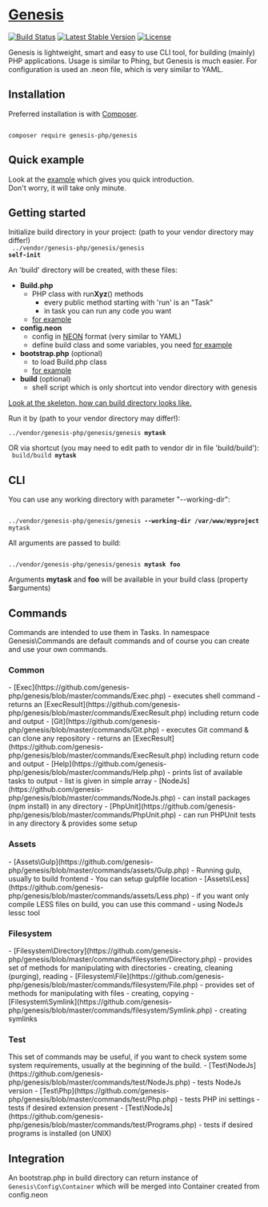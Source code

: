 [Genesis](https://github.com/genesis-php/genesis)
===================================
[![Build Status](https://travis-ci.org/genesis-php/genesis.svg?branch=master)](https://travis-ci.org/genesis-php/genesis)
[![Latest Stable Version](https://poser.pugx.org/genesis-php/genesis/v/stable)](https://packagist.org/packages/genesis-php/genesis)
[![License](https://poser.pugx.org/genesis-php/genesis/license.png)](https://github.com/genesis-php/genesis/blob/master/LICENSE)

Genesis is lightweight, smart and easy to use CLI tool, for building (mainly) PHP applications.
Usage is similar to Phing, but Genesis is much easier.
For configuration is used an .neon file, which is very similar to YAML.

Installation
------------
Preferred installation is with [Composer](https://doc.nette.org/composer).

<code>
composer require genesis-php/genesis
</code>


Quick example
---------------
Look at the [example](https://github.com/genesis-php/example) which gives you quick introduction.<br>
Don't worry, it will take only minute.


Getting started
---------------
Initialize build directory in your project:
(path to your vendor directory may differ!)<br>
<code>
../vendor/genesis-php/genesis/genesis <b>self-init</b>
</code>


An 'build' directory will be created, with these files:
- <b>Build.php</b>
	- PHP class with run<b>Xyz</b>() methods
		- every public method starting with 'run' is an "Task"
		- in task you can run any code you want
	- [for example](https://github.com/genesis-php/genesis/blob/master/build-dist/Build.php)
- <b>config.neon</b>
	- config in [NEON](http://ne-on.org) format (very similar to YAML)
	- define build class and some variables, you need
	[for example](https://github.com/genesis-php/genesis/blob/master/build-dist/config.neon)
- <b>bootstrap.php</b> (optional)
	- to load Build.php class
	- [for example](https://github.com/genesis-php/genesis/blob/master/build-dist/bootstrap.php)
- <b>build</b> (optional)
	- shell script which is only shortcut into vendor directory with genesis

[Look at the skeleton, how can build directory looks like.](https://github.com/genesis-php/genesis/tree/master/build-dist)


Run it by (path to your vendor directory may differ!):<br>
<code>
../vendor/genesis-php/genesis/genesis <b>mytask</b>
</code>

OR via shortcut (you may need to edit path to vendor dir in file 'build/build'):<br>
<code>
build/build <b>mytask</b>
</code>



CLI
---------------
You can use any working directory with parameter "--working-dir":

<code>
../vendor/genesis-php/genesis/genesis <b>--working-dir /var/www/myproject</b> mytask
</code>


All arguments are passed to build:

<code>
../vendor/genesis-php/genesis/genesis <b>mytask</b> <b>foo</b>
</code>


Arguments <b>mytask</b> and <b>foo</b> will be available in your build class (property $arguments)


Commands
---------------
Commands are intended to use them in Tasks.
In namespace Genesis\Commands are default commands and of course you can create and use your own commands.

<h3>Common</h3>
- [Exec](https://github.com/genesis-php/genesis/blob/master/commands/Exec.php)
	- executes shell command
	- returns an [ExecResult](https://github.com/genesis-php/genesis/blob/master/commands/ExecResult.php) including return code and output
- [Git](https://github.com/genesis-php/genesis/blob/master/commands/Git.php)
	- executes Git command & can clone any repository
	- returns an [ExecResult](https://github.com/genesis-php/genesis/blob/master/commands/ExecResult.php) including return code and output
- [Help](https://github.com/genesis-php/genesis/blob/master/commands/Help.php)
	- prints list of available tasks to output
	- list is given in simple array
- [NodeJs](https://github.com/genesis-php/genesis/blob/master/commands/NodeJs.php)
	- can install packages (npm install) in any directory
- [PhpUnit](https://github.com/genesis-php/genesis/blob/master/commands/PhpUnit.php)
	- can run PHPUnit tests in any directory & provides some setup

<h3>Assets</h3>
- [Assets\Gulp](https://github.com/genesis-php/genesis/blob/master/commands/assets/Gulp.php)
	- Running gulp, usually to build frontend
	- You can setup gulpfile location
- [Assets\Less](https://github.com/genesis-php/genesis/blob/master/commands/assets/Less.php)
	- if you want only compile LESS files on build, you can use this command
	- using NodeJs lessc tool

<h3>Filesystem</h3>
- [Filesystem\Directory](https://github.com/genesis-php/genesis/blob/master/commands/filesystem/Directory.php)
	- provides set of methods for manipulating with directories
	- creating, cleaning (purging), reading
- [Filesystem\File](https://github.com/genesis-php/genesis/blob/master/commands/filesystem/File.php)
	- provides set of methods for manipulating with files
	- creating, copying
- [Filesystem\Symlink](https://github.com/genesis-php/genesis/blob/master/commands/filesystem/Symlink.php)
	- creating symlinks

<h3>Test</h3>
This set of commands may be useful, if you want to check system some system requirements,
usually at the beginning of the build.
- [Test\NodeJs](https://github.com/genesis-php/genesis/blob/master/commands/test/NodeJs.php)
	- tests NodeJs version
- [Test\Php](https://github.com/genesis-php/genesis/blob/master/commands/test/Php.php)
	- tests PHP ini settings
	- tests if desired extension present
- [Test\NodeJs](https://github.com/genesis-php/genesis/blob/master/commands/test/Programs.php)
	- tests if desired programs is installed (on UNIX)


Integration
-------------
An bootstrap.php in build directory can return instance of <code>Genesis\Config\Container</code>
which will be merged into Container created from config.neon